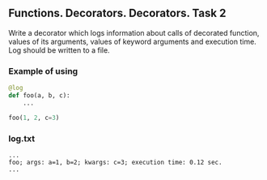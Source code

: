 ## Functions. Decorators. Decorators. Task 2

Write a decorator which logs information about calls of decorated function,
values of its arguments, values of keyword arguments and execution time. Log
should be written to a file.

### Example of using
``` python
@log
def foo(a, b, c):
    ...

foo(1, 2, c=3)
```

### log.txt
```
...
foo; args: a=1, b=2; kwargs: c=3; execution time: 0.12 sec.
...
```

